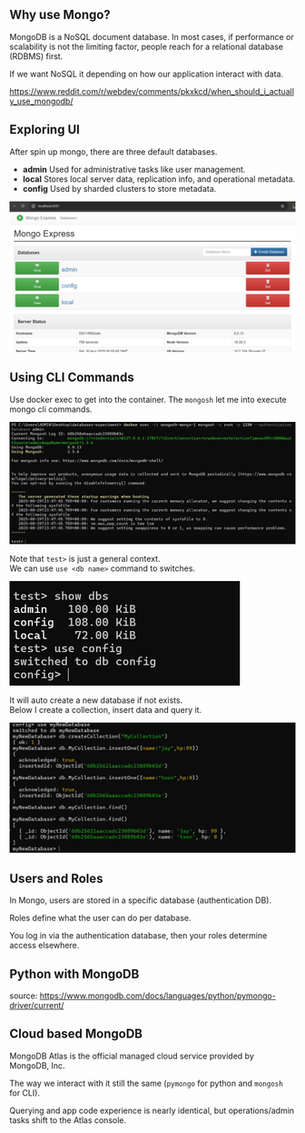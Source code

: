 ## Why use Mongo? 

MongoDB is a NoSQL document database. In most cases, if performance or scalability is not the limiting factor, people reach for a relational database (RDBMS) first.

If we want NoSQL it depending on how our application interact with data. 

https://www.reddit.com/r/webdev/comments/pkxkcd/when_should_i_actually_use_mongodb/

## Exploring UI
After spin up mongo, there are three default databases.
- **admin**  Used for administrative tasks like user management.  
- **local**  Stores local server data, replication info, and operational metadata.  
- **config**  Used by sharded clusters to store metadata.  

![](ui1.jpg)

## Using CLI Commands

Use docker exec to get into the container.
The `mongosh` let me into execute mongo cli commands.

![](cli1.jpg)

Note that `test>` is just a general context.  
We can use `use <db name>` command to switches.

![](cli2.jpg)

It will auto create a new database if not exists.  
Below I create a collection, insert data and query it.

![](cli3.jpg)

## Users and Roles

In Mongo, users are stored in a specific database (authentication DB).

Roles define what the user can do per database.

You log in via the authentication database, then your roles determine access elsewhere.


## Python with MongoDB

source: https://www.mongodb.com/docs/languages/python/pymongo-driver/current/




## Cloud based MongoDB

MongoDB Atlas is the official managed cloud service provided by MongoDB, Inc.

The way we interact with it still the same (`pymongo` for python and `mongosh` for CLI).

Querying and app code experience is nearly identical, but operations/admin tasks shift to the Atlas console.
